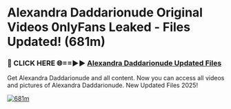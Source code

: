 # Alexandra Daddarionude Original Videos 0nlyFans Leaked - Files Updated! (681m)

<h3>🔴 CLICK HERE 🌐==►► <a href="https://tinyurl.com/y5r63du9" rel="nofollow">Alexandra Daddarionude Updated Files</a></h3>

Get Alexandra Daddarionude and all content. Now you can access all videos and pictures of Alexandra Daddarionude. New Updated Files 2025!

[![681m](https://i.imgur.com/UVo9nyh.gif)](https://tinyurl.com/y5r63du9)